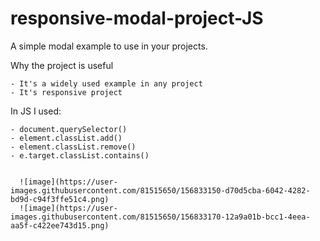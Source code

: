 # responsive-modal-project-JS
A simple modal example to use in your projects.

Why the project is useful

	- It's a widely used example in any project
	- It's responsive project

In JS I used:

	- document.querySelector()
	- element.classList.add()
	- element.classList.remove()
	- e.target.classList.contains()
  
  
      ![image](https://user-images.githubusercontent.com/81515650/156833150-d70d5cba-6042-4282-bd9d-c94f3ffe51c4.png)
      ![image](https://user-images.githubusercontent.com/81515650/156833170-12a9a01b-bcc1-4eea-aa5f-c422ee743d15.png)
